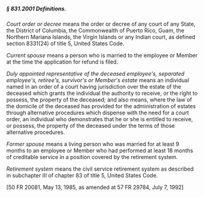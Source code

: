 ##### § 831.2001 Definitions. #####

*Court order or decree* means the order or decree of any court of any State, the District of Columbia, the Commonwealth of Puerto Rico, Guam, the Northern Mariana Islands, the Virgin Islands or any Indian court, as defined section 8331(24) of title 5, United States Code.

*Current spouse* means a person who is married to the employee or Member at the time the application for refund is filed.

*Duly appointed representative of the deceased employee's, separated employee's, retiree's, survivor's or Member's estate* means an individual named in an order of a court having jurisdiction over the estate of the deceased which grants the individual the authority to receive, or the right to possess, the property of the deceased; and also means, where the law of the domicile of the deceased has provided for the administration of estates through alternative procedures which dispense with the need for a court order, an individual who demonstrates that he or she is entitled to receive, or possess, the property of the deceased under the terms of those alternative procedures.

*Former spouse* means a living person who was married for at least 9 months to an employee or Member who had performed at least 18 months of creditable service in a position covered by the retirement system.

*Retirement system* means the civil service retirement system as described in subchapter III of chapter 83 of title 5, United States Code.

[50 FR 20081, May 13, 1985, as amended at 57 FR 29784, July 7, 1992]